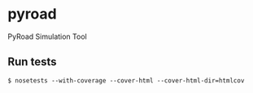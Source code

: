 # pyroad
PyRoad Simulation Tool

## Run tests

```Shell
$ nosetests --with-coverage --cover-html --cover-html-dir=htmlcov
```

